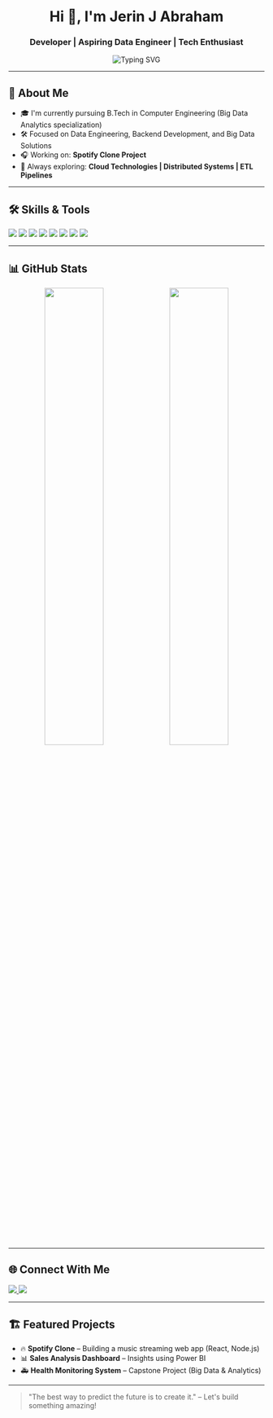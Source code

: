 <h1 align="center">Hi 👋, I'm Jerin J Abraham</h1>
<h3 align="center">Developer | Aspiring Data Engineer | Tech Enthusiast</h3>

<p align="center">
  <img src="https://readme-typing-svg.herokuapp.com?font=Fira+Code&size=20&pause=1000&center=true&vCenter=true&width=500&lines=Passionate+about+Data+Engineering;Building+Scalable+Solutions;Lifelong+Learner+%26+Problem+Solver" alt="Typing SVG" />
</p>

---

## 🚀 About Me
- 🎓 I'm currently pursuing B.Tech in Computer Engineering (Big Data Analytics specialization)
- 🛠️ Focused on Data Engineering, Backend Development, and Big Data Solutions
- 🎧 Working on: **Spotify Clone Project**
- 🧠 Always exploring: **Cloud Technologies | Distributed Systems | ETL Pipelines**

---

## 🛠️ Skills & Tools
<p align="left">
  <img src="https://img.shields.io/badge/AWS-%23FF9900.svg?style=for-the-badge&logo=amazon-aws&logoColor=white"/> 
  <img src="https://img.shields.io/badge/Python-3670A0?style=for-the-badge&logo=python&logoColor=ffdd54"/> 
  <img src="https://img.shields.io/badge/SQL-%2300f.svg?style=for-the-badge&logo=sqlite&logoColor=white"/>
  <img src="https://img.shields.io/badge/Apache%20Spark-E25A1C?style=for-the-badge&logo=apachespark&logoColor=white"/>
  <img src="https://img.shields.io/badge/Node.js-339933?style=for-the-badge&logo=nodedotjs&logoColor=white"/>
  <img src="https://img.shields.io/badge/React-61DAFB?style=for-the-badge&logo=react&logoColor=black"/> 
  <img src="https://img.shields.io/badge/MySQL-005C84?style=for-the-badge&logo=mysql&logoColor=white"/> 
  <img src="https://img.shields.io/badge/MongoDB-4EA94B?style=for-the-badge&logo=mongodb&logoColor=white"/>
</p>

---

## 📊 GitHub Stats
<div align="center">
  <img src="https://github-readme-stats.vercel.app/api?username=Jerin2004&show_icons=true&theme=github_dark" width="48%"/>
  <img src="https://github-readme-streak-stats.herokuapp.com/?user=Jerin2004&theme=github-dark-blue" width="48%"/>
</div>

---

## 🌐 Connect With Me
<p align="left">
  <a href="https://linkedin.com/in/jerin-j-abraham" target="blank">
    <img src="https://img.shields.io/badge/LinkedIn-%230077B5.svg?style=for-the-badge&logo=linkedin&logoColor=white"/>
  </a> 
  <a href="mailto:jerin@example.com" target="blank">
    <img src="https://img.shields.io/badge/Gmail-D14836?style=for-the-badge&logo=gmail&logoColor=white"/>
  </a>
</p>

---

## 🏗️ Featured Projects
- 🔥 **Spotify Clone** – Building a music streaming web app (React, Node.js)
- 📊 **Sales Analysis Dashboard** – Insights using Power BI
- 🚑 **Health Monitoring System** – Capstone Project (Big Data & Analytics)

---

> "The best way to predict the future is to create it." – Let's build something amazing!

